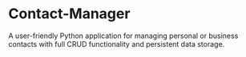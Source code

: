 # Contact-Manager
A user-friendly Python application for managing personal or business contacts with full CRUD functionality and persistent data storage.

